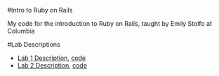 #Intro to Ruby on Rails

My code for the introduction to Ruby on Rails, taught by Emily Stolfo at Columbia


#Lab Descriptions
* [Lab 1 Description](assignments/hw_1.md), 
	[code](lab_1/)
* [Lab 2 Description](assignments/hw_2.md), 
	[code](lab_2/)